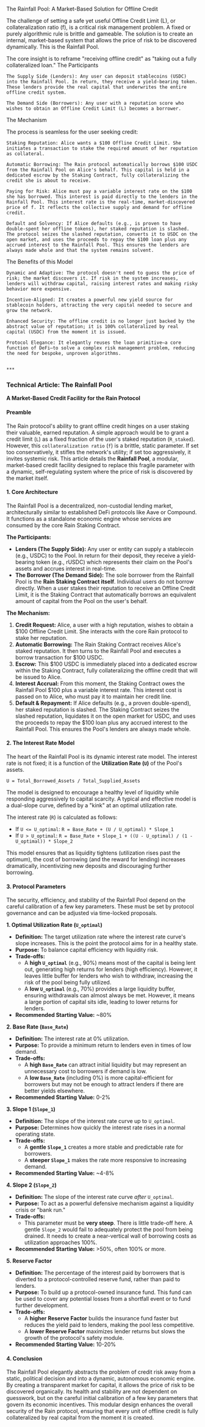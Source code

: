The Rainfall Pool: A Market-Based Solution for Offline Credit

The challenge of setting a safe yet useful Offline Credit Limit (L), or collateralization ratio (f), is a critical risk management problem. A fixed or purely algorithmic rule is brittle and gameable. The solution is to create an internal, market-based system that allows the price of risk to be discovered dynamically. This is the Rainfall Pool.

The core insight is to reframe "receiving offline credit" as "taking out a fully collateralized loan."
The Participants

    The Supply Side (Lenders): Any user can deposit stablecoins (USDC) into the Rainfall Pool. In return, they receive a yield-bearing token. These lenders provide the real capital that underwrites the entire offline credit system.

    The Demand Side (Borrowers): Any user with a reputation score who wishes to obtain an Offline Credit Limit (L) becomes a borrower.

The Mechanism

The process is seamless for the user seeking credit:

    Staking Reputation: Alice wants a $100 Offline Credit Limit. She initiates a transaction to stake the required amount of her reputation as collateral.

    Automatic Borrowing: The Rain protocol automatically borrows $100 USDC from the Rainfall Pool on Alice's behalf. This capital is held in a dedicated escrow by the Staking Contract, fully collateralizing the credit she is about to receive.

    Paying for Risk: Alice must pay a variable interest rate on the $100 she has borrowed. This interest is paid directly to the lenders in the Rainfall Pool. This interest rate is the real-time, market-discovered price of f. It reflects the collective supply and demand for offline credit.

    Default and Solvency: If Alice defaults (e.g., is proven to have double-spent her offline tokens), her staked reputation is slashed. The protocol seizes the slashed reputation, converts it to USDC on the open market, and uses the proceeds to repay the $100 loan plus any accrued interest to the Rainfall Pool. This ensures the lenders are always made whole and that the system remains solvent.

The Benefits of this Model

    Dynamic and Adaptive: The protocol doesn't need to guess the price of risk; the market discovers it. If risk in the system increases, lenders will withdraw capital, raising interest rates and making risky behavior more expensive.

    Incentive-Aligned: It creates a powerful new yield source for stablecoin holders, attracting the very capital needed to secure and grow the network.

    Enhanced Security: The offline credit is no longer just backed by the abstract value of reputation; it is 100% collateralized by real capital (USDC) from the moment it is issued.

    Protocol Elegance: It elegantly reuses the loan primitive—a core function of DeFi—to solve a complex risk management problem, reducing the need for bespoke, unproven algorithms.


    ***

### **Technical Article: The Rainfall Pool**

**A Market-Based Credit Facility for the Rain Protocol**

#### **Preamble**

The Rain protocol's ability to grant offline credit hinges on a user staking their valuable, earned reputation. A simple approach would be to grant a credit limit (`L`) as a fixed fraction of the user's staked reputation (`R_staked`). However, this `collateralization ratio` (`f`) is a brittle, static parameter. If set too conservatively, it stifles the network's utility; if set too aggressively, it invites systemic risk. This article details the **Rainfall Pool**, a modular, market-based credit facility designed to replace this fragile parameter with a dynamic, self-regulating system where the price of risk is discovered by the market itself.

#### **1. Core Architecture**

The Rainfall Pool is a decentralized, non-custodial lending market, architecturally similar to established DeFi protocols like Aave or Compound. It functions as a standalone economic engine whose services are consumed by the core Rain Staking Contract.

**The Participants:**

*   **Lenders (The Supply Side):** Any user or entity can supply a stablecoin (e.g., USDC) to the Pool. In return for their deposit, they receive a yield-bearing token (e.g., rUSDC) which represents their claim on the Pool's assets and accrues interest in real-time.
*   **The Borrower (The Demand Side):** The sole borrower from the Rainfall Pool is the **Rain Staking Contract itself**. Individual users do not borrow directly. When a user stakes their reputation to receive an Offline Credit Limit, it is the Staking Contract that automatically borrows an equivalent amount of capital from the Pool on the user's behalf.

**The Mechanism:**

1.  **Credit Request:** Alice, a user with a high reputation, wishes to obtain a $100 Offline Credit Limit. She interacts with the core Rain protocol to stake her reputation.
2.  **Automatic Borrowing:** The Rain Staking Contract receives Alice's staked reputation. It then turns to the Rainfall Pool and executes a borrow transaction for $100 USDC.
3.  **Escrow:** This $100 USDC is immediately placed into a dedicated escrow within the Staking Contract, fully collateralizing the offline credit that will be issued to Alice.
4.  **Interest Accrual:** From this moment, the Staking Contract owes the Rainfall Pool $100 plus a variable interest rate. This interest cost is passed on to Alice, who must pay it to maintain her credit line.
5.  **Default & Repayment:** If Alice defaults (e.g., a proven double-spend), her staked reputation is slashed. The Staking Contract seizes the slashed reputation, liquidates it on the open market for USDC, and uses the proceeds to repay the $100 loan plus any accrued interest to the Rainfall Pool. This ensures the Pool's lenders are always made whole.

#### **2. The Interest Rate Model**

The heart of the Rainfall Pool is its dynamic interest rate model. The interest rate is not fixed; it is a function of the **Utilization Rate (`U`)** of the Pool's assets.

`U = Total_Borrowed_Assets / Total_Supplied_Assets`

The model is designed to encourage a healthy level of liquidity while responding aggressively to capital scarcity. A typical and effective model is a dual-slope curve, defined by a "kink" at an optimal utilization rate.



The interest rate (`R`) is calculated as follows:

*   If `U <= U_optimal`: `R = Base_Rate + (U / U_optimal) * Slope_1`
*   If `U > U_optimal`: `R = Base_Rate + Slope_1 + ((U - U_optimal) / (1 - U_optimal)) * Slope_2`

This model ensures that as liquidity tightens (utilization rises past the optimum), the cost of borrowing (and the reward for lending) increases dramatically, incentivizing new deposits and discouraging further borrowing.

#### **3. Protocol Parameters**

The security, efficiency, and stability of the Rainfall Pool depend on the careful calibration of a few key parameters. These must be set by protocol governance and can be adjusted via time-locked proposals.

**1. Optimal Utilization Rate (`U_optimal`)**
*   **Definition:** The target utilization rate where the interest rate curve's slope increases. This is the point the protocol aims for in a healthy state.
*   **Purpose:** To balance capital efficiency with liquidity risk.
*   **Trade-offs:**
    *   A **high `U_optimal`** (e.g., 90%) means most of the capital is being lent out, generating high returns for lenders (high efficiency). However, it leaves little buffer for lenders who wish to withdraw, increasing the risk of the pool being fully utilized.
    *   A **low `U_optimal`** (e.g., 70%) provides a large liquidity buffer, ensuring withdrawals can almost always be met. However, it means a large portion of capital sits idle, leading to lower returns for lenders.
*   **Recommended Starting Value:** ~80%

**2. Base Rate (`Base_Rate`)**
*   **Definition:** The interest rate at 0% utilization.
*   **Purpose:** To provide a minimum return to lenders even in times of low demand.
*   **Trade-offs:**
    *   A **high `Base_Rate`** can attract initial liquidity but may represent an unnecessary cost to borrowers if demand is low.
    *   A **low `Base_Rate`** (including 0%) is more capital-efficient for borrowers but may not be enough to attract lenders if there are better yields elsewhere.
*   **Recommended Starting Value:** 0-2%

**3. Slope 1 (`Slope_1`)**
*   **Definition:** The slope of the interest rate curve up to `U_optimal`.
*   **Purpose:** Determines how quickly the interest rate rises in a normal operating state.
*   **Trade-offs:**
    *   A **gentle `Slope_1`** creates a more stable and predictable rate for borrowers.
    *   A **steeper `Slope_1`** makes the rate more responsive to increasing demand.
*   **Recommended Starting Value:** ~4-8%

**4. Slope 2 (`Slope_2`)**
*   **Definition:** The slope of the interest rate curve *after* `U_optimal`.
*   **Purpose:** To act as a powerful defensive mechanism against a liquidity crisis or "bank run."
*   **Trade-offs:**
    *   This parameter must be **very steep**. There is little trade-off here. A gentle `Slope_2` would fail to adequately protect the pool from being drained. It needs to create a near-vertical wall of borrowing costs as utilization approaches 100%.
*   **Recommended Starting Value:** >50%, often 100% or more.

**5. Reserve Factor**
*   **Definition:** The percentage of the interest paid by borrowers that is diverted to a protocol-controlled reserve fund, rather than paid to lenders.
*   **Purpose:** To build up a protocol-owned insurance fund. This fund can be used to cover any potential losses from a shortfall event or to fund further development.
*   **Trade-offs:**
    *   A **higher Reserve Factor** builds the insurance fund faster but reduces the yield paid to lenders, making the pool less competitive.
    *   A **lower Reserve Factor** maximizes lender returns but slows the growth of the protocol's safety module.
*   **Recommended Starting Value:** 10-20%

#### **4. Conclusion**

The Rainfall Pool elegantly abstracts the problem of credit risk away from a static, political decision and into a dynamic, autonomous economic engine. By creating a transparent market for capital, it allows the price of risk to be discovered organically. Its health and stability are not dependent on guesswork, but on the careful initial calibration of a few key parameters that govern its economic incentives. This modular design enhances the overall security of the Rain protocol, ensuring that every unit of offline credit is fully collateralized by real capital from the moment it is created.